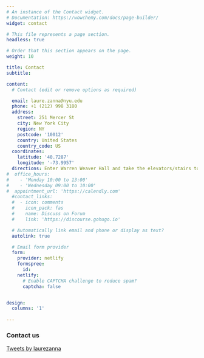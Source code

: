 ```yaml
---
# An instance of the Contact widget.
# Documentation: https://wowchemy.com/docs/page-builder/
widget: contact

# This file represents a page section.
headless: true

# Order that this section appears on the page.
weight: 10

title: Contact
subtitle: 

content:
  # Contact (edit or remove options as required)

  email: laure.zanna@nyu.edu
  phone: +1 (212) 998 3180
  address:
    street: 251 Mercer St
    city: New York City
    region: NY
    postcode: '10012'
    country: United States
    country_code: US
  coordinates:
    latitude: '40.7287'
    longitude: '-73.9957'
  directions: Enter Warren Weaver Hall and take the elevators/stairs to Office 1116 on Floor 11
#  office_hours:
#    - 'Monday 10:00 to 13:00'
#    - 'Wednesday 09:00 to 10:00'
#  appointment_url: 'https://calendly.com'
  #contact_links:
  #  - icon: comments
  #    icon_pack: fas
  #    name: Discuss on Forum
  #    link: 'https://discourse.gohugo.io'

  # Automatically link email and phone or display as text?
  autolink: true

  # Email form provider
  form:
    provider: netlify
    formspree:
      id:
    netlify:
      # Enable CAPTCHA challenge to reduce spam?
      captcha: false


design:
  columns: '1'
  
---
```


### Contact us


<a class="twitter-timeline" data-height="500" href="https://twitter.com/laurezanna?ref_src=twsrc%5Etfw">Tweets by laurezanna</a> <script async src="https://platform.twitter.com/widgets.js" charset="utf-8"></script>
